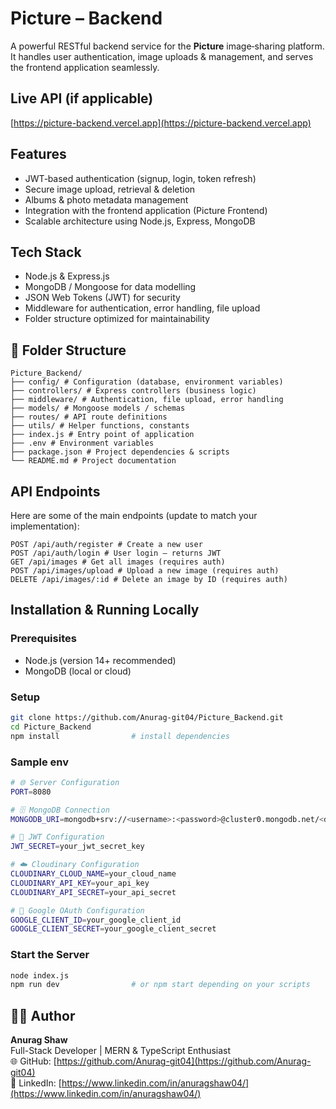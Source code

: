 # Picture – Backend

A powerful RESTful backend service for the **Picture** image‐sharing platform.  
It handles user authentication, image uploads & management, and serves the frontend application seamlessly.

## Live API (if applicable)  
[https://picture-backend.vercel.app](https://picture-backend.vercel.app)  

## Features  
- JWT‐based authentication (signup, login, token refresh)  
- Secure image upload, retrieval & deletion  
- Albums & photo metadata management  
- Integration with the frontend application (Picture Frontend)  
- Scalable architecture using Node.js, Express, MongoDB  

## Tech Stack  
- Node.js & Express.js  
- MongoDB / Mongoose for data modelling  
- JSON Web Tokens (JWT) for security  
- Middleware for authentication, error handling, file upload  
- Folder structure optimized for maintainability  

## 📁 Folder Structure  
```
Picture_Backend/
├── config/ # Configuration (database, environment variables)
├── controllers/ # Express controllers (business logic)
├── middleware/ # Authentication, file upload, error handling
├── models/ # Mongoose models / schemas
├── routes/ # API route definitions
├── utils/ # Helper functions, constants
├── index.js # Entry point of application
├── .env # Environment variables
├── package.json # Project dependencies & scripts
└── README.md # Project documentation
```

## API Endpoints  
Here are some of the main endpoints (update to match your implementation):
```
POST /api/auth/register # Create a new user
POST /api/auth/login # User login – returns JWT
GET /api/images # Get all images (requires auth)
POST /api/images/upload # Upload a new image (requires auth)
DELETE /api/images/:id # Delete an image by ID (requires auth)
```


## Installation & Running Locally  
### Prerequisites  
- Node.js (version 14+ recommended)  
- MongoDB (local or cloud)  
### Setup  
```bash
git clone https://github.com/Anurag-git04/Picture_Backend.git  
cd Picture_Backend  
npm install                # install dependencies  
```
### Sample env 
```bash
# 🌐 Server Configuration
PORT=8080

# 🗄️ MongoDB Connection
MONGODB_URI=mongodb+srv://<username>:<password>@cluster0.mongodb.net/<database>?retryWrites=true&w=majority

# 🔐 JWT Configuration
JWT_SECRET=your_jwt_secret_key

# ☁️ Cloudinary Configuration
CLOUDINARY_CLOUD_NAME=your_cloud_name
CLOUDINARY_API_KEY=your_api_key
CLOUDINARY_API_SECRET=your_api_secret

# 🔑 Google OAuth Configuration
GOOGLE_CLIENT_ID=your_google_client_id
GOOGLE_CLIENT_SECRET=your_google_client_secret

```
### Start the Server
```bash
node index.js
npm run dev                # or npm start depending on your scripts
```

## 🧑‍💻 Author  
**Anurag Shaw**  
Full-Stack Developer | MERN & TypeScript Enthusiast  
🌐 GitHub: [https://github.com/Anurag-git04](https://github.com/Anurag-git04)  
🔗 LinkedIn: [https://www.linkedin.com/in/anuragshaw04/](https://www.linkedin.com/in/anuragshaw04/)
